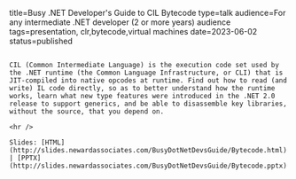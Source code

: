 title=Busy .NET Developer's Guide to CIL Bytecode
type=talk
audience=For any intermediate .NET developer (2 or more years) audience
tags=presentation, clr,bytecode,virtual machines
date=2023-06-02
status=published
~~~~~~

CIL (Common Intermediate Language) is the execution code set used by the .NET runtime (the Common Language Infrastructure, or CLI) that is JIT-compiled into native opcodes at runtime. Find out how to read (and write) IL code directly, so as to better understand how the runtime works, learn what new type features were introduced in the .NET 2.0 release to support generics, and be able to disassemble key libraries, without the source, that you depend on.
    
<hr />

Slides: [HTML](http://slides.newardassociates.com/BusyDotNetDevsGuide/Bytecode.html) | [PPTX](http://slides.newardassociates.com/BusyDotNetDevsGuide/Bytecode.pptx)
